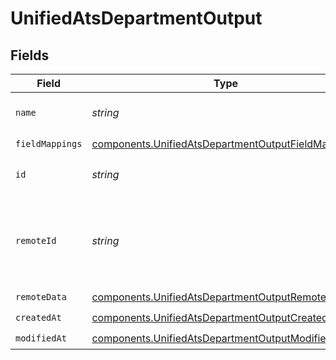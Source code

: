 # UnifiedAtsDepartmentOutput


## Fields

| Field                                                                                                                    | Type                                                                                                                     | Required                                                                                                                 | Description                                                                                                              |
| ------------------------------------------------------------------------------------------------------------------------ | ------------------------------------------------------------------------------------------------------------------------ | ------------------------------------------------------------------------------------------------------------------------ | ------------------------------------------------------------------------------------------------------------------------ |
| `name`                                                                                                                   | *string*                                                                                                                 | :heavy_minus_sign:                                                                                                       | The name of the department                                                                                               |
| `fieldMappings`                                                                                                          | [components.UnifiedAtsDepartmentOutputFieldMappings](../../models/components/unifiedatsdepartmentoutputfieldmappings.md) | :heavy_check_mark:                                                                                                       | N/A                                                                                                                      |
| `id`                                                                                                                     | *string*                                                                                                                 | :heavy_minus_sign:                                                                                                       | The UUID of the department                                                                                               |
| `remoteId`                                                                                                               | *string*                                                                                                                 | :heavy_minus_sign:                                                                                                       | The remote ID of the department in the context of the 3rd Party                                                          |
| `remoteData`                                                                                                             | [components.UnifiedAtsDepartmentOutputRemoteData](../../models/components/unifiedatsdepartmentoutputremotedata.md)       | :heavy_check_mark:                                                                                                       | N/A                                                                                                                      |
| `createdAt`                                                                                                              | [components.UnifiedAtsDepartmentOutputCreatedAt](../../models/components/unifiedatsdepartmentoutputcreatedat.md)         | :heavy_check_mark:                                                                                                       | N/A                                                                                                                      |
| `modifiedAt`                                                                                                             | [components.UnifiedAtsDepartmentOutputModifiedAt](../../models/components/unifiedatsdepartmentoutputmodifiedat.md)       | :heavy_check_mark:                                                                                                       | N/A                                                                                                                      |